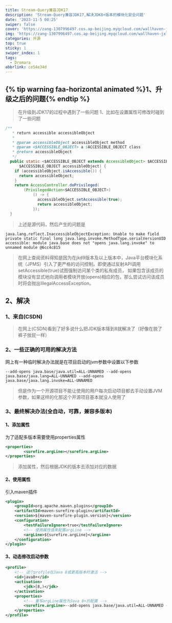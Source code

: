 ```yaml
---
title: Stream-Query兼容JDK17
description: 'Stream-Query兼容JDK17,解决JDK8+版本的模块化安全问题'
date: '2023-11-5 00:25'
swiper: false
cover: 'https://zang-1307996497.cos.ap-beijing.myqcloud.com/wallhaven-jxl56w.png'
img: 'https://zang-1307996497.cos.ap-beijing.myqcloud.com/wallhaven-jxl56w.png'
categories: 开源
top: true
sticky: 1
swiper_index: 1
tags:
  - Dromara
abbrlink: ce54e34d
---
```




## {% tip warning faa-horizontal animated %}1、升级之后的问题{% endtip %}

> 在升级到JDK17的过程中遇到了一些问题
> 1、比如在设置属性可修改时碰到了一些问题

```java
/**
   * return accessible accessibleObject
   *
   * @param accessibleObject accessibleObject method
   * @param <$ACCESSIBLE_OBJECT> a $ACCESSIBLE_OBJECT class
   * @return accessibleObject
   */
  public static <$ACCESSIBLE_OBJECT extends AccessibleObject> $ACCESSIBLE_OBJECT accessible(
      $ACCESSIBLE_OBJECT accessibleObject) {
    if (accessibleObject.isAccessible()) {
      return accessibleObject;
    }
    return AccessController.doPrivileged(
        (PrivilegedAction<$ACCESSIBLE_OBJECT>)
            () -> {
              accessibleObject.setAccessible(true);
              return accessibleObject;
            });
  }
```
> 上述是源代码，然后产生的问题是
```shell
java.lang.reflect.InaccessibleObjectException: Unable to make field private static final long java.lang.invoke.MethodType.serialVersionUID accessible: module java.base does not "opens java.lang.invoke" to unnamed module @6cc4c815
```

> 在网上查阅资料得知是因为在jkd9版本及以上版本中，Java平台模块化系统（JPMS）引入了更严格的访问控制。即使通过反射API调用setAccessible(true)试图强制访问某个类的私有成员，
> 如果包含该成员的模块没有显式地向调用者模块开放(opens)相应的包，那么尝试访问该成员时将会抛出IllegalAccessException。

## 2、解决

### 1、来自(CSDN)

>在网上(CSDN)看到了好多说什么把JDK版本降到8就解决了（好像在脱了裤子放屁一样）

### 2、一些正确的可用的解决方法

网上有一种临时解决办法就是在项目启动的jvm参数中设置以下参数
```shell
--add-opens java.base/java.util=ALL-UNNAMED --add-opens java.base/java.lang=ALL-UNNAMED --add-opens java.base/java.lang.invoke=ALL-UNNAMED
```

> 但是作为一个开源项目不能让使用的用户每次启动项目都去手动设置JVM参数，如果这样的化那这个开源项目基本就没人使用了


### 3、最终解决办法(全自动，可靠，兼容多版本)

#### 1、添加属性
为了适配多版本需要使用properties属性
```xml
<properties>
        <surefire.argLine></surefire.argLine>
</properties>
```
> 添加属性，然后根据JDK的版本去添加对应的数据

#### 2、使用属性

引入maven插件
```xml
<plugin>
    <groupId>org.apache.maven.plugins</groupId>
    <artifactId>maven-surefire-plugin</artifactId>
    <version>${maven-surefire-plugin.version}</version>
    <configuration>
        <testFailureIgnore>true</testFailureIgnore>
        <!-- 使用属性值来配置argLine -->
        <argLine>${surefire.argLine}</argLine>
    </configuration>
</plugin>
```

#### 3、动态修改启动参数

```xml
<profile>
    <!-- 这个profile在Java 8或更高版本时激活 -->
    <id>java8+</id>
    <activation>
        <jdk>[8,)</jdk>
    </activation>
    <properties>
        <!-- 重写argLine属性为Java 8+的配置 -->
        <surefire.argLine>--add-opens java.base/java.util=ALL-UNNAMED --add-opens java.base/java.lang=ALL-UNNAMED --add-opens java.base/java.lang.invoke=ALL-UNNAMED</surefire.argLine>
    </properties>
</profile>
```




